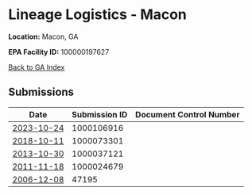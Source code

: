 # Lineage Logistics - Macon

**Location:** Macon, GA

**EPA Facility ID:** 100000197627

[Back to GA Index](../../index.md)

## Submissions

| Date | Submission ID | Document Control Number |
|------|--------------|-------------------------|
| [2023-10-24](submissions/1000106916.md) | 1000106916 |  |
| [2018-10-11](submissions/1000073301.md) | 1000073301 |  |
| [2013-10-30](submissions/1000037121.md) | 1000037121 |  |
| [2011-11-18](submissions/1000024679.md) | 1000024679 |  |
| [2006-12-08](submissions/47195.md) | 47195 |  |
